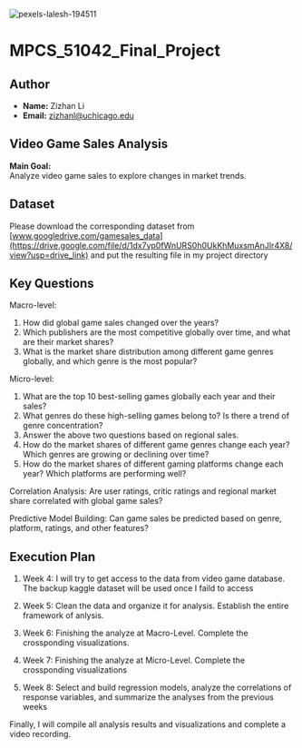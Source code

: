 ![pexels-lalesh-194511](https://github.com/user-attachments/assets/d21883e7-15ba-4d88-abd1-421c9b3a60b6)

# MPCS_51042_Final_Project

## **Author**

- **Name:** Zizhan Li
- **Email:** zizhanl@uchicago.edu

## **Video Game Sales Analysis**

**Main Goal:**  
Analyze video game sales to explore changes in market trends.

## Dataset
Please download the corresponding dataset from [www.googledrive.com/gamesales_data](https://drive.google.com/file/d/1dx7yp0fWnURS0h0UkKhMuxsmAnJIr4X8/view?usp=drive_link) and put the resulting file in my project directory


## **Key Questions**
Macro-level:
1. How did global game sales changed over the years?
2. Which publishers are the most competitive globally over time, and what are their market shares?
3. What is the market share distribution among different game genres globally, and which genre is the most popular?

Micro-level:
1. What are the top 10 best-selling games globally each year and their sales?
2. What genres do these high-selling games belong to? Is there a trend of genre concentration?
3. Answer the above two questions based on regional sales.
4. How do the market shares of different game genres change each year? Which genres are growing or declining over time?
5. How do the market shares of different gaming platforms change each year? Which platforms are performing well?
   
Correlation Analysis:
Are user ratings, critic ratings and regional market share correlated with global game sales?

Predictive Model Building:
Can game sales be predicted based on genre, platform, ratings, and other features?


## **Execution Plan**

1. Week 4: I will try to get access to the data from video game database. The backup kaggle dataset will be used once I faild to access

2. Week 5: Clean the data and organize it for analysis. Establish the entire framework of anlysis.

3. Week 6: Finishing the analyze at Macro-Level. Complete the crossponding visualizations.

4. Week 7: Finishing the analyze at Micro-Level. Complete the crossponding visualizations

5. Week 8: Select and build regression models, analyze the correlations of response variables, and summarize the analyses from the previous weeks

Finally, I will compile all analysis results and visualizations and complete a video recording.
